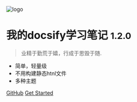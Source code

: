 <!-- _coverpage.md -->

![logo](./images/icon.svg)

# 我的docsify学习笔记 <small>1.2.0</small>

> 业精于勤荒于嬉，行成于思毁于随.

- 简单，轻量级
- 不用构建静态htnl文件
- 多种主题

[GitHub](https://github.com/docsifyjs/docsify_study/)
[Get Started](#docsify)